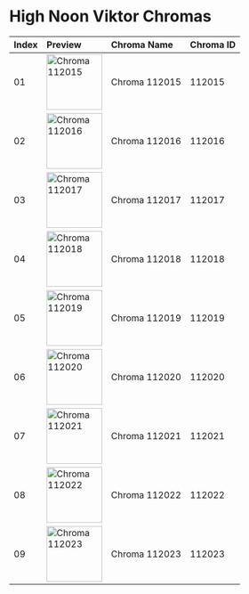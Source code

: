 # High Noon Viktor Chromas

| Index | Preview | Chroma Name | Chroma ID |
|:---|:---|:---|:---|
| 01 | <img src='https://raw.communitydragon.org/latest/plugins/rcp-be-lol-game-data/global/default/v1/champion-chroma-images/112/112015.png' alt='Chroma 112015' width='100'> | Chroma 112015 | 112015 |
| 02 | <img src='https://raw.communitydragon.org/latest/plugins/rcp-be-lol-game-data/global/default/v1/champion-chroma-images/112/112016.png' alt='Chroma 112016' width='100'> | Chroma 112016 | 112016 |
| 03 | <img src='https://raw.communitydragon.org/latest/plugins/rcp-be-lol-game-data/global/default/v1/champion-chroma-images/112/112017.png' alt='Chroma 112017' width='100'> | Chroma 112017 | 112017 |
| 04 | <img src='https://raw.communitydragon.org/latest/plugins/rcp-be-lol-game-data/global/default/v1/champion-chroma-images/112/112018.png' alt='Chroma 112018' width='100'> | Chroma 112018 | 112018 |
| 05 | <img src='https://raw.communitydragon.org/latest/plugins/rcp-be-lol-game-data/global/default/v1/champion-chroma-images/112/112019.png' alt='Chroma 112019' width='100'> | Chroma 112019 | 112019 |
| 06 | <img src='https://raw.communitydragon.org/latest/plugins/rcp-be-lol-game-data/global/default/v1/champion-chroma-images/112/112020.png' alt='Chroma 112020' width='100'> | Chroma 112020 | 112020 |
| 07 | <img src='https://raw.communitydragon.org/latest/plugins/rcp-be-lol-game-data/global/default/v1/champion-chroma-images/112/112021.png' alt='Chroma 112021' width='100'> | Chroma 112021 | 112021 |
| 08 | <img src='https://raw.communitydragon.org/latest/plugins/rcp-be-lol-game-data/global/default/v1/champion-chroma-images/112/112022.png' alt='Chroma 112022' width='100'> | Chroma 112022 | 112022 |
| 09 | <img src='https://raw.communitydragon.org/latest/plugins/rcp-be-lol-game-data/global/default/v1/champion-chroma-images/112/112023.png' alt='Chroma 112023' width='100'> | Chroma 112023 | 112023 |
